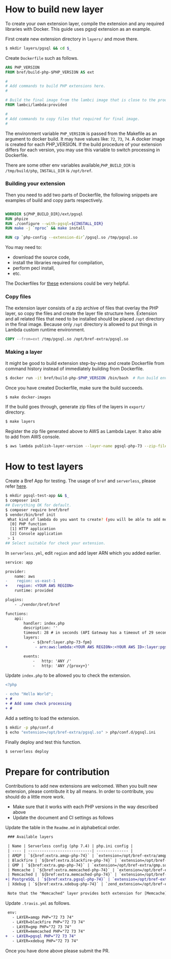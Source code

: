 # How to build new layer

To create your own extension layer, compile the extension and any required libraries 
with Docker. This guide uses pgsql extension as an example.

First create new extension directory in `layers/` and move there.

```bash
$ mkdir layers/pgsql && cd $_
```

Create `Dockerfile` such as follows.

```Dockerfile
ARG PHP_VERSION
FROM bref/build-php-$PHP_VERSION AS ext

#
# Add commands to build PHP extensions here.
#

# Build the final image from the lambci image that is close to the production environment
FROM lambci/lambda:provided

#
# Add commands to copy files that required for final image.
#
```

The environment variable `PHP_VERSION` is passed from the Makefile as an argument 
to docker build. It may have values like: `72`, `73`, `74`. A docker image is created 
for each PHP_VERSION. If the build procedure of your extension differs for each version, 
you may use this variable to switch processing in Dockerfile.

There are some other env variables available,`PHP_BUILD_DIR` is `/tmp/build/php`, `INSTALL_DIR` is `/opt/bref`.

### Building your extension

Then you need to add two parts of Dockerfile, the following snippets are examples 
of build and copy parts respectively.

```Dockerfile

WORKDIR ${PHP_BUILD_DIR}/ext/pgsql
RUN phpize
RUN ./configure --with-pgsql=${INSTALL_DIR}
RUN make -j `nproc` && make install

RUN cp `php-config --extension-dir`/pgsql.so /tmp/pgsql.so
```

You may need to: 
 - download the source code, 
 - install the libraries required for compilation, 
 - perform pecl install, 
 - etc.

The Dockerfiles for [these](../layers) extensions could be very helpful.

### Copy files


The extension layer consists of a zip archive of files that overlay the PHP layer, 
so copy the files and create the layer file structure here. Extension and all related 
files that need to be installed should be placed `/opt` directory in the final image.
Because only `/opt` directory is allowed to put things in Lambda custom runtime
environment.

```Dockerfile
COPY --from=ext /tmp/pgsql.so /opt/bref-extra/pgsql.so
```

### Making a layer 

It might be good to build extension step-by-step and create Dockerfile from command 
history instead of immediately building from Dockerfile.

```bash
$ docker run -it bref/build-php-$PHP_VERSION /bin/bash  # Run build environment with ”-it” option and build the extension step by step.
```

Once you have created Dockerfile, make sure the build succeeds.

```bash
$ make docker-images
```

If the build goes through, generate zip files of the layers in `export/` directory.

```bash
$ make layers
```

Register the zip file generated above to AWS as Lambda Layer. It also able to add from AWS console.

```bash
$ aws lambda publish-layer-version --layer-name pgsql-php-73 --zip-file fileb://./export/layer-pgsql-php-73.zip
```

# How to test layers

Create a Bref App for testing. The usage of `bref` and `serverless`, please refer [here](https://bref.sh/docs/installation.html).

```bash
$ mkdir pgsql-test-app && $_
$ composer init
## Everything OK for default.
$ composer require bref/bref
$ vendor/bin/bref init
 What kind of lambda do you want to create? (you will be able to add more functions later by editing `serverless.yml`) [PHP function]:
  [0] PHP function
  [1] HTTP application
  [2] Console application
 > 1                          
## Select suitable for check your extension.
```

In `serverless.yml`, edit `region` and add layer ARN which you added earlier.

```diff
service: app

provider:
    name: aws
-    region: us-east-1
+    region: <YOUR AWS REGION>
    runtime: provided

plugins:
    - ./vendor/bref/bref

functions:
    api:
        handler: index.php
        description: ''
        timeout: 28 # in seconds (API Gateway has a timeout of 29 seconds)
        layers:
            - ${bref:layer.php-73-fpm}
+            - arn:aws:lambda:<YOUR AWS REGION>:<YOUR AWS ID>:layer:pgsql-php-73:3

        events:
            -   http: 'ANY /'
            -   http: 'ANY /{proxy+}'
```

Update `index.php` to be allowed you to check the extension.

```diff
<?php

- echo "Hello World";
+ #
+ # Add some check processing
+ #
```

Add a setting to load the extension.

```bash
$ mkdir -p php/conf.d
$ echo "extension=/opt/bref-extra/pgsql.so" > php/conf.d/pgsql.ini
```

Finally deploy and test this function.

```bash
$ serverless deploy
```

# Prepare for contribution

Contributions to add new extensions are welcomed. When you built new extension, please contribute it by all means.
In order to contribute, you should do a little more work.

* Make sure that it works with each PHP versions in the way described above
* Update the document and CI settings as follows

Update the table in the `Readme.md` in alphabetical order.

```diff
 ### Available layers

 | Name | Serverless config (php 7.4) | php.ini config |
 | ---- | ----------------------------| -------------- |
 | AMQP | `${bref:extra.amqp-php-74}` | `extension=/opt/bref-extra/amqp.so` |
 | Blackfire | `${bref:extra.blackfire-php-74}` | `extension=/opt/bref-extra/blackfire.so` |
 | GMP | `${bref:extra.gmp-php-74}` | `extension=/opt/bref-extra/gmp.so` |
 | Memcache | `${bref:extra.memcached-php-74}` | `extension=/opt/bref-extra/memcache.so` |
 | Memcached | `${bref:extra.memcached-php-74}` | `extension=/opt/bref-extra/memcached.so` |
+| PostgreSQL | `${bref:extra.pgsql-php-74}` | `extension=/opt/bref-extra/pgsql.so` |
 | Xdebug | `${bref:extra.xdebug-php-74}` | `zend_extension=/opt/bref-extra/xdebug.so` |

 Note that the "Memcached" layer provides both extension for [Memcache](https://pecl.php.net/package/memcache) and [Memcached](https://pecl.php.net/package/memcached).
```

Update `.travis.yml` as follows.

```diff
 env:
   - LAYER=amqp PHP="72 73 74"
   - LAYER=blackfire PHP="72 73 74"
   - LAYER=gmp PHP="72 73 74"
   - LAYER=memcached PHP="72 73 74"
+  - LAYER=pgsql PHP="72 73 74"
   - LAYER=xdebug PHP="72 73 74"
```

Once you have done above please submit the PR.
